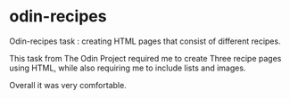 # odin-recipes
Odin-recipes task : creating HTML pages that consist of different recipes.

This task from The Odin Project required me to create Three recipe pages using HTML, while also requiring me to include lists and images.

Overall it was very comfortable.
